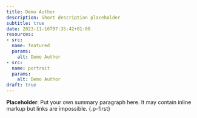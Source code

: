 ```yaml
---
title: Demo Author
description: Short description placeholder
subtitle: true
date: 2023-11-16T07:35:42+01:00
resources:
- src: 
  name: featured
  params:
    alt: Demo Author
- src: 
  name: portrait
  params:
    alt: Demo Author
draft: true
---
```


**Placeholder**: Put your own summary paragraph here. It may contain inline markup but links are impossible.
{.p-first}
<!--more-->

